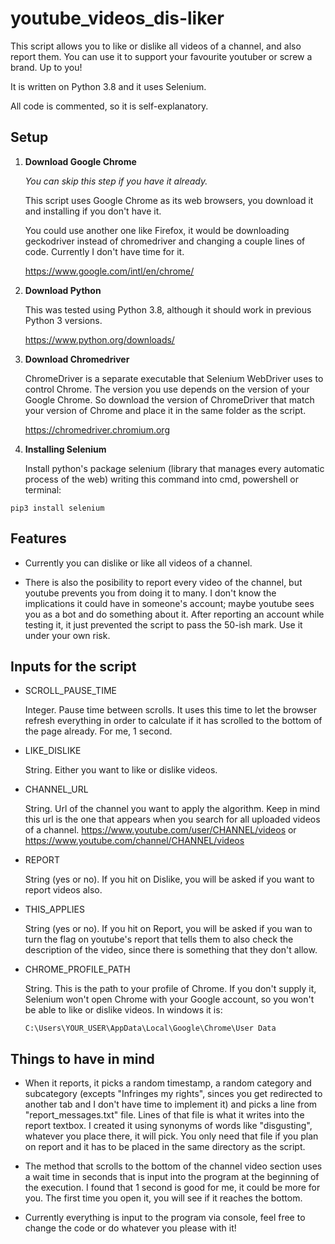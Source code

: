# youtube_videos_dis-liker

This script allows you to like or dislike all videos of a channel, and also report them. You can use it to support your favourite youtuber or screw a brand. Up to you! 

It is written on Python 3.8 and it uses Selenium.

All code is commented, so it is self-explanatory.

## Setup

1. **Download Google Chrome**

     *You can skip this step if you have it already.*

     This script uses Google Chrome as its web browsers, you download it and installing if you don't have it.

     You could use another one like Firefox, it would be downloading geckodriver instead of chromedriver and changing a couple lines of code. Currently I don't have time for it.

     https://www.google.com/intl/en/chrome/

2. **Download Python**

     This was tested using Python 3.8, although it should work in previous Python 3 versions.

     https://www.python.org/downloads/

 3. **Download Chromedriver** 

      ChromeDriver is a separate executable that Selenium WebDriver uses to control Chrome. The version you use depends on the version of your Google Chrome. So download the  version of ChromeDriver that match your version of Chrome and place it in the same folder as the script.

      https://chromedriver.chromium.org

4. **Installing Selenium**

     Install python's package selenium (library that manages every automatic process of the web) writing this command into cmd, powershell or terminal:

  ```
  pip3 install selenium
  ```

## Features

- Currently you can dislike or like all videos of a channel. 

- There is also the posibility to report every video of the channel, but youtube prevents you from doing it to many. I don't know the implications it could have in someone's account; maybe youtube sees you as a bot and do something about it. After reporting an account while testing it, it just prevented the script to pass the 50-ish mark. Use it under your own risk.

## Inputs for the script

  - SCROLL_PAUSE_TIME
  
    Integer. Pause time between scrolls. It uses this time to let the browser refresh everything in order to calculate if it has scrolled to the bottom of the page already. For me, 1 second.
  
- LIKE_DISLIKE

    String. Either you want to like or dislike videos.
  
- CHANNEL_URL

    String. Url of the channel you want to apply the algorithm. Keep in mind this url is the one that appears when you search for all uploaded videos of a channel. https://www.youtube.com/user/CHANNEL/videos or https://www.youtube.com/channel/CHANNEL/videos
  
- REPORT

    String (yes or no). If you hit on Dislike, you will be asked if you want to report videos also.
  
- THIS_APPLIES

    String (yes or no). If you hit on Report, you will be asked if you wan to turn the flag on youtube's report that tells them to also check the description of the video, since there is something that they don't allow.
  
- CHROME_PROFILE_PATH

    String. This is the path to your profile of Chrome. If you don't supply it, Selenium won't open Chrome with your Google account, so you won't be able to like or dislike videos. In windows it is:

  ```
  C:\Users\YOUR_USER\AppData\Local\Google\Chrome\User Data
  ```
  
## Things to have in mind

- When it reports, it picks a random timestamp, a random category and subcategory (excepts "Infringes my rights", sinces you get redirected to another tab and I don't have time to implement it) and picks a line from "report_messages.txt" file. Lines of that file is what it writes into the report textbox. I created it using synonyms of words like "disgusting", whatever you place there, it will pick. You only need that file if you plan on report and it has to be placed in the same directory as the script.

- The method that scrolls to the bottom of the channel video section uses a wait time in seconds that is input into the program at the beginning of the execution. I found that 1 second is good for me, it could be more for you. The first time you open it, you will see if it reaches the bottom.

- Currently everything is input to the program via console, feel free to change the code or do whatever you please with it!

